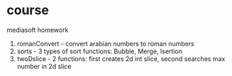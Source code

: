 # course
mediasoft homework


1) romanConvert - convert arabian numbers to roman numbers
2) sorts - 3 types of sort functions: Bubble, Merge, Isertion
3) twoDslice - 2 functions: first creates 2d int slice, second searches max number in 2d slice
